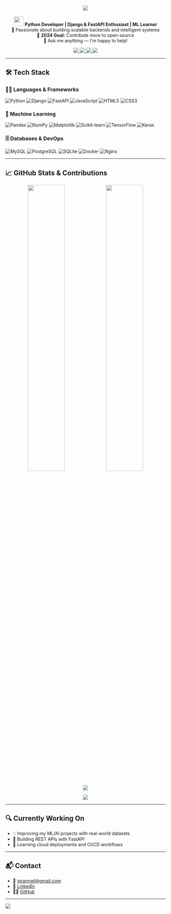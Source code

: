 <!-- Profile Header -->
<h1 align="center">
  <img src="https://readme-typing-svg.herokuapp.com/?lines=Hi+there,+I'm+Iqran+👋;Python+Developer+%7C+Django+%26+FastAPI+Fan;Machine+Learning+Explorer;Always+Learning+Something+New!&center=true&size=25" />
</h1>

<p align="center">
  <img src="https://media.giphy.com/media/hvRJCLFzcasrR4ia7z/giphy.gif" width="30"/> 
  <b>Python Developer | Django & FastAPI Enthusiast | ML Learner</b><br>
  🧠 Passionate about building scalable backends and intelligent systems<br>
  🎯 <strong>2024 Goal:</strong> Contribute more to open-source<br>
  💬 Ask me anything — I'm happy to help!<br>
</p>

<!-- Social Links -->
<p align="center">
  <a href="mailto:iqrannwl@gmail.com">
    <img src="https://img.shields.io/badge/Gmail-D14836?style=for-the-badge&logo=gmail&logoColor=white"/>
  </a>
  <a href="https://github.com/iqrannwl">
    <img src="https://img.shields.io/github/followers/iqrannwl?label=Follow&style=for-the-badge&logo=github"/>
  </a>
  <a href="https://www.linkedin.com/in/iqrannwl/">
    <img src="https://img.shields.io/badge/LinkedIn-0077B5?style=for-the-badge&logo=linkedin&logoColor=white"/>
  </a>
  <a href="https://leetcode.com/iqrannwl/">
    <img src="https://img.shields.io/badge/LeetCode-FFA116?style=for-the-badge&logo=leetcode&logoColor=white"/>
  </a>
</p>

---

## 🛠️ Tech Stack

### 👨‍💻 Languages & Frameworks
![Python](https://img.shields.io/badge/python-3776AB?style=for-the-badge&logo=python&logoColor=white)
![Django](https://img.shields.io/badge/django-092E20?style=for-the-badge&logo=django&logoColor=white)
![FastAPI](https://img.shields.io/badge/fastapi-005571?style=for-the-badge&logo=fastapi&logoColor=white)
![JavaScript](https://img.shields.io/badge/javascript-F7DF1E?style=for-the-badge&logo=javascript&logoColor=black)
![HTML5](https://img.shields.io/badge/html5-E34F26?style=for-the-badge&logo=html5&logoColor=white)
![CSS3](https://img.shields.io/badge/css3-1572B6?style=for-the-badge&logo=css3&logoColor=white)

### 🧠 Machine Learning
![Pandas](https://img.shields.io/badge/pandas-150458?style=for-the-badge&logo=pandas&logoColor=white)
![NumPy](https://img.shields.io/badge/numpy-013243?style=for-the-badge&logo=numpy&logoColor=white)
![Matplotlib](https://img.shields.io/badge/Matplotlib-003366?style=for-the-badge&logo=matplotlib&logoColor=white)
![Scikit-learn](https://img.shields.io/badge/scikit--learn-F7931E?style=for-the-badge&logo=scikit-learn&logoColor=white)
![TensorFlow](https://img.shields.io/badge/TensorFlow-FF6F00?style=for-the-badge&logo=tensorflow&logoColor=white)
![Keras](https://img.shields.io/badge/Keras-D00000?style=for-the-badge&logo=keras&logoColor=white)

### 🗄️ Databases & DevOps
![MySQL](https://img.shields.io/badge/mysql-4479A1?style=for-the-badge&logo=mysql&logoColor=white)
![PostgreSQL](https://img.shields.io/badge/postgresql-316192?style=for-the-badge&logo=postgresql&logoColor=white)
![SQLite](https://img.shields.io/badge/sqlite-07405E?style=for-the-badge&logo=sqlite&logoColor=white)
![Docker](https://img.shields.io/badge/docker-0db7ed?style=for-the-badge&logo=docker&logoColor=white)
![Nginx](https://img.shields.io/badge/nginx-009639?style=for-the-badge&logo=nginx&logoColor=white)

---

## 📈 GitHub Stats & Contributions

<p align="center">
  <img src="https://github-readme-stats.vercel.app/api?username=iqrannwl&show_icons=true&theme=tokyonight&hide_border=true" width="48%"/>
  <img src="https://github-readme-streak-stats.herokuapp.com?user=iqrannwl&theme=tokyonight&hide_border=true" width="48%"/>
</p>

<p align="center">
  <img src="https://github-readme-activity-graph.vercel.app/graph?username=iqrannwl&theme=react-dark&hide_border=true" />
</p>

<p align="center">
  <img src="https://github-profile-trophy.vercel.app/?username=iqrannwl&theme=monokai&no-bg=true&no-frame=true" />
</p>

---

## 🔍 Currently Working On

- 💡 Improving my ML/AI projects with real-world datasets  
- 🔧 Building REST APIs with FastAPI  
- 🌱 Learning cloud deployments and CI/CD workflows

---

## 📬 Contact

- 📧 [iqrannwl@gmail.com](mailto:iqrannwl@gmail.com)  
- 💼 [LinkedIn](https://linkedin.com/in/iqrannwl)  
- 👨‍💻 [GitHub](https://github.com/iqrannwl)

---

<!-- Animated Footer -->
<img src="https://capsule-render.vercel.app/api?type=waving&height=150&color=gradient&section=footer" />
